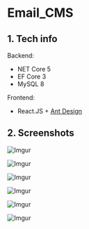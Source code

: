 # Email_CMS

## 1. Tech info
Backend:
* NET Core 5 
* EF Core 3
* MySQL 8

Frontend:
* React.JS + [Ant Design](https://ant.design/components/overview/)

## 2. Screenshots
![Imgur](https://i.imgur.com/5FqVgaa.png)

![Imgur](https://i.imgur.com/7Bt3lNw.png)

![Imgur](https://i.imgur.com/n8X6ixS.png)

![Imgur](https://i.imgur.com/33M6bjA.png)

![Imgur](https://i.imgur.com/6ch6uzf.png)

![Imgur](https://i.imgur.com/aMDEYqC.png)
